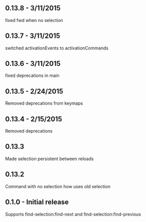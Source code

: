 ## 0.13.8 - 3/11/2015
fixed fwd when no selection

## 0.13.7 - 3/11/2015
switched activationEvents to activationCommands

## 0.13.6 - 3/11/2015
fixed deprecations in main

## 0.13.5 - 2/24/2015
Removed deprecations from keymaps

## 0.13.4 - 2/15/2015
Removed deprecations

## 0.13.3
Made selection persistent between reloads

## 0.13.2
Command with no selection how uses old selection

## 0.1.0 - Initial release
Supports find-selection:find-next and find-selection:find-previous
